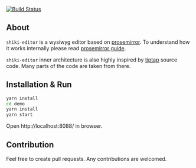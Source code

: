 [![Build Status](https://travis-ci.org/shikimori/shiki-editor.svg?branch=master)](https://travis-ci.org/shikimori/shiki-editor)
## About 
`shiki-editor` is a wysiwyg editor based on [prosemirror](https://prosemirror.net/). To understand how it works internally please read [prosemirror guide](https://prosemirror.net/docs/guide/).

`shiki-editor` inner architecture is also highly inspired by [tiptap](https://github.com/scrumpy/tiptap) source code. Many parts of the code are taken from there.


## Installation & Run

```sh
yarn install
cd demo
yarn install
yarn start
```

Open http://localhost:8088/ in browser.


## Contribution
Feel free to create pull requests. Any contributions are welcomed.
